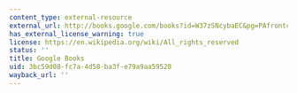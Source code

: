 ```yaml
---
content_type: external-resource
external_url: http://books.google.com/books?id=W37zSNcybaEC&pg=PAfrontcover
has_external_license_warning: true
license: https://en.wikipedia.org/wiki/All_rights_reserved
status: ''
title: Google Books
uid: 3bc59d08-fc7a-4d58-ba3f-e79a9aa59520
wayback_url: ''
---
```

